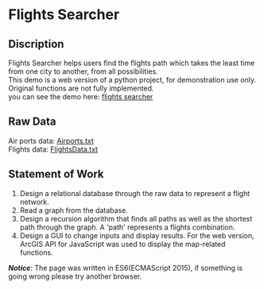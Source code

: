 # Flights Searcher

## Discription
Flights Searcher helps users find the flights path which takes the least time from one city to another, from all possibilities.  
This demo is a web version of a python project, for demonstration use only. Original functions are not fully implemented.  
you can see the demo here: <a href="https://zxy-ryan.github.io/flights-searcher/">flights searcher</a>

## Raw Data
Air ports data: [Airports.txt](/rawdata/Airports.txt)  
Flights data: [FlightsData.txt](/rawdata/FlightsData.txt)

## Statement of Work
1. Design a relational database through the raw data to represent a flight network. 
2. Read a graph from the database. 
3. Design a recursion algorithm that finds all paths as well as the shortest path through the graph. A 'path' represents a flights combination. 
4. Design a GUI to change inputs and display results. For the web version, ArcGIS API for JavaScript was used to display the map-related functions. 


_**Notice**_: The page was written in ES6(ECMAScript 2015), if something is going wrong please try another browser.

